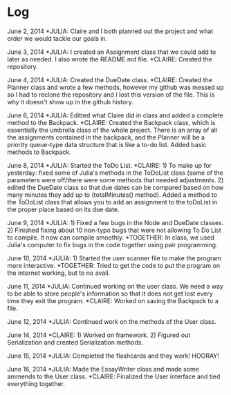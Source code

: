 Log
======================================
June 2, 2014
	*JULIA: Claire and I both planned out the project and what order we would tackle our goals in.
	
June 3, 2014
	*JULIA: I created an Assignment class that we could add to later as needed. I also wrote the README.md file.
	*CLAIRE: Created the repository.

June 4, 2014
	*JULIA: Created the DueDate class.
	*CLAIRE: Created the Planner class and wrote a few methods, however my github was messed up so I had to reclone the repository and I lost this version of the file. This is why it doesn't show up in the github history.
	
June 6, 2014
	*JULIA: Editted what Claire did in class and added a complete method to the Backpack.
	*CLAIRE: Created the Backpack class, which is essentially the umbrella class of the whole project. There is an array of all the assignments contained in the backpack, and the Planner will be a priority queue-type data structure that is like a to-do list. Added basic methods to Backpack. 

June 8, 2014
	*JULIA: Started the ToDo List.
	*CLAIRE:
		1) To make up for yesterday: fixed some of Julia's methods in the ToDoList class (some of the parameters were off/there were some methods that needed adjustments.
		2) edited the DueDate class so that due dates can be compared based on how many minutes they add up to (totalMinutes() method). Added a method to the ToDoList class that allows you to add an assignment to the toDoList in the proper place based on its due date. 
		
June 9, 2014
	*JULIA:  1) Fixed a few bugs in the Node and DueDate classes.
		2) Finished fixing about 10 non-typo bugs that were not allowing To Do List to compile. It now can compile smoothly.
	*TOGETHER: In class, we used Julia's computer to fix bugs in the code together using pair programming.

June 10, 2014
	*JULIA: 1) Started the user scanner file to make the program more interactive.
	*TOGETHER: Tried to get the code to put the program on the internet working, but to no avail.
	
June 11, 2014
	*JULIA: Continued working on the user class. We need a way to be able to store people's information so that it does not get lost every time they exit the program.
	*CLAIRE: Worked on saving the Backpack to a file.

June 12, 2014
	*JULIA: Continued work on the methods of the User class.
	
June 14, 2014
	*CLAIRE: 1) Worked on framework.
		 2) Figured out Serialization and created Serialization methods.

June 15, 2014
	*JULIA: Completed the flashcards and they work! HOORAY!

June 16, 2014
	*JULIA: Made the EssayWriter class and made some ammends to the User class.
	*CLAIRE: Finalized the User interface and tied everything together.







